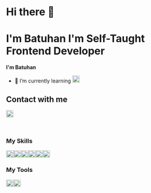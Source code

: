 # Hi there 👋

# **I'm Batuhan** I'm Self-Taught Frontend Developer

**I'm Batuhan** 

- 🌱 I’m currently learning <img width="20px" height="20px"  src="https://cdn.iconscout.com/icon/free/png-64/react-3-1175109.png">

## Contact with me

<a href="https://www.linkedin.com/in/batuhan-bayba%C5%9F-213007131/"><img  width="20px" height="20px" src="https://cdn.iconscout.com/icon/free/png-64/linkedin-189-721962.png"></a>

<br/>

### My Skills

<img  width="20px" height="20px" src="https://cdn.iconscout.com/icon/free/png-64/html-3628838-3030115.png"><img  width="20px" height="20px" src="https://cdn.iconscout.com/icon/free/png-64/css-131-722685.png"><img  width="20px" height="20px" src="https://cdn.iconscout.com/icon/free/png-64/javascript-1-225993.png"><img  width="20px" height="20px" src="https://cdn.iconscout.com/icon/free/png-64/react-3-1175109.png"><img  width="20px" height="20px" src="https://cdn.iconscout.com/icon/free/png-64/redux-3521674-2945118.png"><img  width="20px" height="20px" src="https://cdn.iconscout.com/icon/free/png-64/bootstrap-7-1175254.png">

### My Tools

<img  width="20px" height="20px" src="https://cdn.iconscout.com/icon/free/png-64/visual-studio-code-3251603-2724650.png"><img  width="20px" height="20px" src="https://cdn.iconscout.com/icon/free/png-64/discord-1863643-1581238.png">
